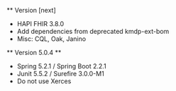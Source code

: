 ** Version [next]

- HAPI FHIR 3.8.0
- Add dependencies from deprecated kmdp-ext-bom 
- Misc: CQL, Oak, Janino

** Version 5.0.4 **

- Spring 5.2.1 / Spring Boot 2.2.1
- Junit 5.5.2 / Surefire 3.0.0-M1
- Do not use Xerces

